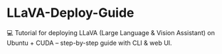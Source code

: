 # LLaVA-Deploy-Guide
💻 Tutorial for deploying LLaVA (Large Language &amp; Vision Assistant) on Ubuntu + CUDA – step-by-step guide with CLI &amp; web UI.
